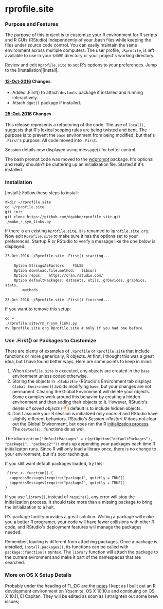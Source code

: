# rprofile.site

### Purpose and Features

The purpose of this project is to customize your R environment for R scripts and
R GUIs (RStudio) independently of your .bash files while keeping the files under
source code control. You can easily maintain the same environment across
multiple computers. The user profile, `.Rprofile`, is left available to use in
your `$HOME` directory or your project's working directory.

Review and edit `Rprofile.site` to set R's options to your preferences.  Jump to
the [Installation][install].

#### [13-Oct-2016](https://github.com/dgabbe/rprofile.site/commit/fc9527e31c365bb7add527c1eb06b22d64977c55) Changes
* Added .First() to attach `devtools` package if installed and running interactively. 
* Attach `dgutil` package if installed.

#### [25-Oct-2016](https://github.com/dgabbe/rprofile.site/commit/c57cadcb14c5ec8eeecb0664fa2c304687860790) Changes
This release represents a refactoring of the code.  The use of `local()`, suggests that R's lexical scoping rules
are being twisted and bent.  The purpose is to prevent the `base` environment from being modified, but that's 
`.First`'s purpose.  All code moved into `.First`.

Session details now displayed using message() for better control.

The bash prompt code was moved to the [wdprompt](https://github.com/dgabbe/wdprompt/) package.  It's optional and really 
shouldn't be cluttering up an initialization file.  Started if it's installed.

### Installation

[install]: Follow these steps to install:
```
mkdir ~/rprofile.site
cd ~/rprofile.site
git init
git clone https://github.com/dgabbe/rprofile.site.git
./make_r_sym_links.py
```

If there is an existing `Rprofile.site`, it is renamed to `Rprofile.site.org`. Now edit `Rprofile.site` to make sure it has the options set to your preferences.  Startup R or RStudio to verify a message like the one below is displayed:
```
23-Oct-2016 ~/Rprofile.site .First() starting...

    Option StringsAsFactors:   FALSE 
    Option download.file.method:   libcurl 
    Option repos:   https://cran.rstudio.com/ 
    Option defaultPackages: datasets, utils, grDevices, graphics, stats,
        methods

23-Oct-2016 ~/Rprofile.site .First() finished...
```

If you want to remove this setup:

```
cd ~
./rprofile.site/rm_r_sym_links.py
mv Rprofile.site.org Rprofile.site # only if you had one before 
```

### Use .First() or Packages to Customize

There are plenty of examples of `.Rprofile` or `Rprofile.site` that 
include functions or more generically, R objects.  At first, I thought this was 
a great idea, but I have found better ways.  Here are some points to keep in mind:

1. When `Rprofile.site` is executed, any objects are created 
in the `base` environment unless coded otherwise.
2. Storing the objects in `.GlobalEnv` (RStudio's Environment tab displays
`Global Environment`) avoids modifying `base`, but your changes are not
permanent.  Clearing the Global Environment will delete your objects. Some
examples work around this behavior by creating a hidden environment and then
adding their objects to it.  However, RStudio's *delete all saved objects*
(![broom](./broom.png)) default is to include hidden objects.
3. Don't assume your R session is initialized only
once.  R and RStudio have slightly different behaviors.  RStudio's 
*Session->Restart R* does not clear out the Global Environment, but does run the
R [initialization 
process](https://stat.ethz.ch/R-manual/R-devel/library/base/html/Startup.html). 
The `devtools::` functions do as well.

The idiom `option("defaultPackages" =
c(getOption("defaultPackages"), "package1", "package2""))` ends up appending
your packages each time R initializaton runs.  Since R will only load a library
once, there is no change to your environment, but it's poor technique.

If you still want default packages loaded, try this:
```
.First <- function() {
  suppressMessages(require("package1", quietly = TRUE))
  suppressMessages(require("package2", quietly = TRUE))
}

```
If you use `library()`, instead of `require()`, any error will stop the initialization 
process.  It should take more than a missing package to bring the initialization
to a halt.

R's package facility provides a great solution. 
Writing a package will make you a better R programer, your code will have
fewer collisions with other R code, and RStudio's deployment features will manage
the packages needed.  

Remember, loading is different from attaching packages.  Once a
package is *installed*, `install.packages()`, its functions can be called with
`package::function()` syntax.  The `library` function will attach the package to
the current evironment and make it part of the namespaces that are searched.

### More on OS X Setup Details

Probably under the heading of TL;DC are the [notes](http://dgabbe.github.io/rprofile.site) I kept as I built out an R development environment on Yosemite, OS X 10.10.x and continuing on OS X 10.11, El Capitan.  They will be edited as soon as I straighten out some brew issues;
